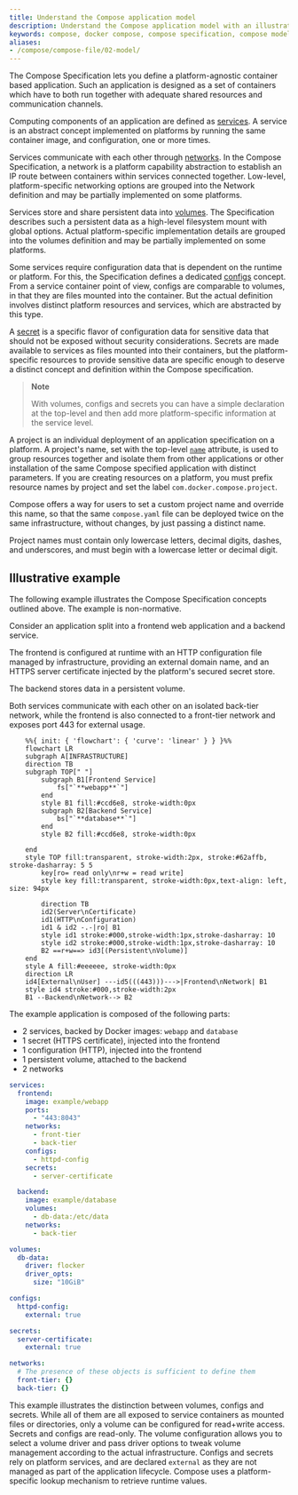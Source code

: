 ```yaml
---
title: Understand the Compose application model
description: Understand the Compose application model with an illustrative example 
keywords: compose, docker compose, compose specification, compose model 
aliases:
- /compose/compose-file/02-model/
---
```


The Compose Specification lets you define a platform-agnostic container based application. Such an application is designed as a set of containers which have to both run together with adequate shared resources and communication channels.

Computing components of an application are defined as [services](compose-file/05-services.md). A service is an abstract concept implemented on platforms by running the same container image, and configuration, one or more times.

Services communicate with each other through [networks](compose-file/06-networks.md). In the Compose Specification, a network is a platform capability abstraction to establish an IP route between containers within services connected together. Low-level, platform-specific networking options are grouped into the Network definition and may be partially implemented on some platforms.

Services store and share persistent data into [volumes](compose-file/07-volumes.md). The Specification describes such a persistent data as a high-level filesystem mount with global options. Actual platform-specific implementation details are grouped into the volumes definition and may be partially implemented on some platforms.

Some services require configuration data that is dependent on the runtime or platform. For this, the Specification defines a dedicated [configs](compose-file/08-configs.md) concept. From a service container point of view, configs are comparable to volumes, in that they are files mounted into the container. But the actual definition involves distinct platform resources and services, which are abstracted by this type.

A [secret](compose-file/09-secrets.md) is a specific flavor of configuration data for sensitive data that should not be exposed without security considerations. Secrets are made available to services as files mounted into their containers, but the platform-specific resources to provide sensitive data are specific enough to deserve a distinct concept and definition within the Compose specification.

>**Note**
>
> With volumes, configs and secrets you can have a simple declaration at the top-level and then add more platform-specific information at the service level.

A project is an individual deployment of an application specification on a platform. A project's name, set with the top-level [`name`](compose-file/04-version-and-name.md) attribute, is used to group
resources together and isolate them from other applications or other installation of the same Compose specified application with distinct parameters. If you are creating resources on a platform, you must prefix resource names by project and
set the label `com.docker.compose.project`.

Compose offers a way for users to set a custom project name and override this name, so that the same `compose.yaml` file can be deployed twice on the same infrastructure, without changes, by just passing a distinct name.

Project names must contain only lowercase letters, decimal digits, dashes, and underscores, and must begin with a lowercase letter or decimal digit.

## Illustrative example

The following example illustrates the Compose Specification concepts outlined above. The example is non-normative.

Consider an application split into a frontend web application and a backend service.

The frontend is configured at runtime with an HTTP configuration file managed by infrastructure, providing an external domain name, and an HTTPS server certificate injected by the platform's secured secret store.

The backend stores data in a persistent volume.

Both services communicate with each other on an isolated back-tier network, while the frontend is also connected to a front-tier network and exposes port 443 for external usage.

```mermaid
    %%{ init: { 'flowchart': { 'curve': 'linear' } } }%%
    flowchart LR
    subgraph A[INFRASTRUCTURE]
    direction TB
    subgraph TOP[" "]
        subgraph B1[Frontend Service]
            fs["`**webapp**`"]
        end
        style B1 fill:#ccd6e8, stroke-width:0px
        subgraph B2[Backend Service]
            bs["`**database**`"]
        end
        style B2 fill:#ccd6e8, stroke-width:0px
        
    end
    style TOP fill:transparent, stroke-width:2px, stroke:#62affb, stroke-dasharray: 5 5
        key[ro= read only\nr+w = read write]
        style key fill:transparent, stroke-width:0px,text-align: left, size: 94px
        
        direction TB
        id2(Server\nCertificate)
        id1(HTTP\nConfiguration)
        id1 & id2 -.-|ro| B1
        style id1 stroke:#000,stroke-width:1px,stroke-dasharray: 10
        style id2 stroke:#000,stroke-width:1px,stroke-dasharray: 10
        B2 ==r+w==> id3[(Persistent\nVolume)]
    end
    style A fill:#eeeeee, stroke-width:0px
    direction LR
    id4[External\nUser] ---id5(((443)))--->|Frontend\nNetwork| B1
    style id4 stroke:#000,stroke-width:2px
    B1 --Backend\nNetwork--> B2 
```

The example application is composed of the following parts:

- 2 services, backed by Docker images: `webapp` and `database`
- 1 secret (HTTPS certificate), injected into the frontend
- 1 configuration (HTTP), injected into the frontend
- 1 persistent volume, attached to the backend
- 2 networks

```yml
services:
  frontend:
    image: example/webapp
    ports:
      - "443:8043"
    networks:
      - front-tier
      - back-tier
    configs:
      - httpd-config
    secrets:
      - server-certificate

  backend:
    image: example/database
    volumes:
      - db-data:/etc/data
    networks:
      - back-tier

volumes:
  db-data:
    driver: flocker
    driver_opts:
      size: "10GiB"

configs:
  httpd-config:
    external: true

secrets:
  server-certificate:
    external: true

networks:
  # The presence of these objects is sufficient to define them
  front-tier: {}
  back-tier: {}
```

This example illustrates the distinction between volumes, configs and secrets. While all of them are all exposed
to service containers as mounted files or directories, only a volume can be configured for read+write access.
Secrets and configs are read-only. The volume configuration allows you to select a volume driver and pass driver options
to tweak volume management according to the actual infrastructure. Configs and secrets rely on platform services,
and are declared `external` as they are not managed as part of the application lifecycle. Compose uses a platform-specific lookup mechanism to retrieve runtime values.
